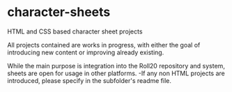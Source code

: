 # character-sheets
HTML and CSS based character sheet projects

All projects contained are works in progress, with either the goal of introducing new content or improving already existing.

While the main purpose is integration into the Roll20 repository and system, sheets are open for usage in other platforms.
  -If any non HTML projects are introduced, please specify in the subfolder's readme file.
